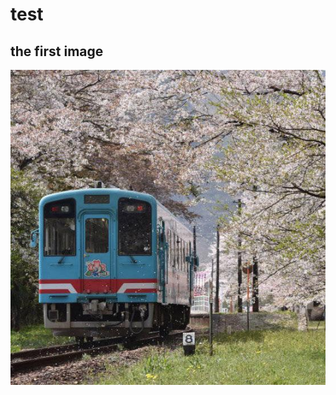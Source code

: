 # test
## the first image

![alt text][1]

[1]:https://github.com/Chungjade/test/blob/master/blossoms.jpg
